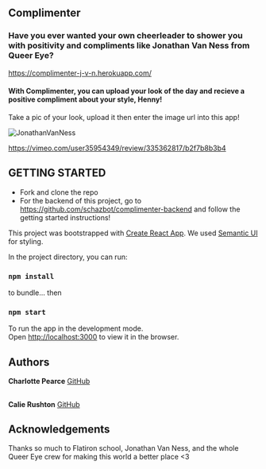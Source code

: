 ## Complimenter

### Have you ever wanted your own cheerleader to shower you with positivity and compliments like Jonathan Van Ness from Queer Eye?
https://complimenter-j-v-n.herokuapp.com/

#### With Complimenter, you can upload your look of the day and recieve a positive compliment about your style, Henny!


Take a pic of your look, upload it then enter the image url into this app!

![JonathanVanNess](https://media.giphy.com/media/KAkkxmIwm5IKVElNnI/200w_d.gif)


https://vimeo.com/user35954349/review/335362817/b2f7b8b3b4


## GETTING STARTED
* Fork and clone the repo
* For the backend of this project, go to https://github.com/schazbot/complimenter-backend and follow the getting started instructions!

This project was bootstrapped with [Create React App](https://github.com/facebook/create-react-app).
We used [Semantic UI](https://react.semantic-ui.com/) for styling.

In the project directory, you can run:

### `npm install` 
to bundle... 
then

### `npm start` 
To run the app in the development mode.<br>
Open [http://localhost:3000](http://localhost:3000) to view it in the browser.

## Authors 
**Charlotte Pearce** [GitHub](https://github.com/schazbot)
##
**Calie Rushton** [GitHub](https://github.com/CalieR)


## Acknowledgements
Thanks so much to Flatiron school, Jonathan Van Ness, and the whole Queer Eye crew for making this world a better place <3
